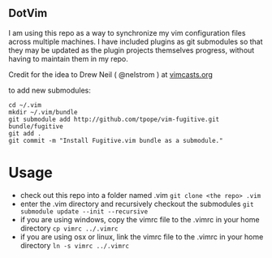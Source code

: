 DotVim
------
I am using this repo as a way to synchronize my vim configuration files across multiple machines. I have included plugins as git submodules so that they may be updated as the plugin projects themselves progress, without having to maintain them in my repo.

Credit for the idea to Drew Neil ( @nelstrom ) at [vimcasts.org](http://vimcasts.org/episodes/synchronizing-plugins-with-git-submodules-and-pathogen/)

to add new submodules:
```
cd ~/.vim
mkdir ~/.vim/bundle
git submodule add http://github.com/tpope/vim-fugitive.git bundle/fugitive
git add .
git commit -m "Install Fugitive.vim bundle as a submodule."
```

Usage
=====
* check out this repo into a folder named .vim
	`git clone <the repo> .vim`
* enter the .vim directory and recursively checkout the submodules
	`git submodule update --init --recursive`
* if you are using windows, copy the vimrc file to the .vimrc in your home directory
	`cp vimrc ../.vimrc`
* if you are using osx or linux, link the vimrc file to the .vimrc in your home directory
	`ln -s vimrc ../.vimrc`

